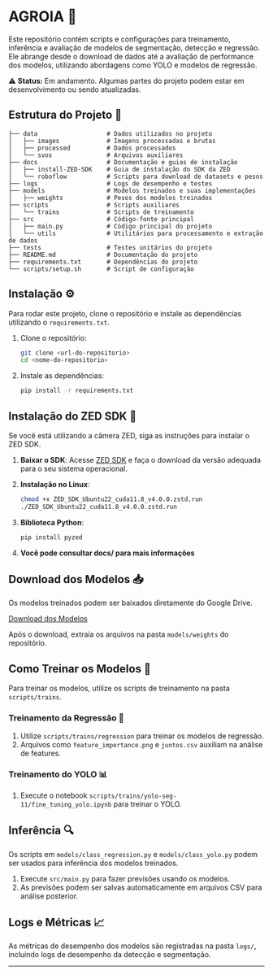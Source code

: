 # AGROIA 🚀

Este repositório contém scripts e configurações para treinamento, inferência e avaliação de modelos de segmentação, detecção e regressão. Ele abrange desde o download de dados até a avaliação de performance dos modelos, utilizando abordagens como YOLO e modelos de regressão.

⚠️ **Status:** Em andamento. Algumas partes do projeto podem estar em desenvolvimento ou sendo atualizadas.

## Estrutura do Projeto 📂

```
├── data                   # Dados utilizados no projeto
│   ├── images             # Imagens processadas e brutas
│   ├── processed          # Dados processados
│   └── svos               # Arquivos auxiliares
├── docs                   # Documentação e guias de instalação
│   ├── install-ZED-SDK    # Guia de instalação do SDK da ZED
│   └── roboflow           # Scripts para download de datasets e pesos
├── logs                   # Logs de desempenho e testes
├── models                 # Modelos treinados e suas implementações
│   ├── weights            # Pesos dos modelos treinados
├── scripts                # Scripts auxiliares
│   └── trains             # Scripts de treinamento
├── src                    # Código-fonte principal
│   ├── main.py            # Código principal do projeto
│   └── utils              # Utilitários para processamento e extração de dados
├── tests                  # Testes unitários do projeto
├── README.md              # Documentação do projeto
├── requirements.txt       # Dependências do projeto
└── scripts/setup.sh       # Script de configuração
```

## Instalação ⚙️

Para rodar este projeto, clone o repositório e instale as dependências utilizando o `requirements.txt`.

1. Clone o repositório:

   ```bash
   git clone <url-do-repositorio>
   cd <nome-do-repositorio>
   ```

2. Instale as dependências:

   ```bash
   pip install -r requirements.txt
   ```

## Instalação do ZED SDK 🎥

Se você está utilizando a câmera ZED, siga as instruções para instalar o ZED SDK.

1. **Baixar o SDK**: Acesse [ZED SDK](https://www.stereolabs.com/en-br/developers/release) e faça o download da versão adequada para o seu sistema operacional.
   
2. **Instalação no Linux**:

   ```bash
   chmod +x ZED_SDK_Ubuntu22_cuda11.8_v4.0.0.zstd.run
   ./ZED_SDK_Ubuntu22_cuda11.8_v4.0.0.zstd.run
   ```

3. **Biblioteca Python**:

   ```bash
   pip install pyzed
   ```

4. **Você pode consultar docs/ para mais informações**

## Download dos Modelos 📥

Os modelos treinados podem ser baixados diretamente do Google Drive.

[Download dos Modelos](https://drive.google.com/drive/folders/1lXxnISwjFu-YpuL-gBkTvSFYo_5dG4T3?usp=sharing)

Após o download, extraia os arquivos na pasta `models/weights` do repositório.

## Como Treinar os Modelos 🧠

Para treinar os modelos, utilize os scripts de treinamento na pasta `scripts/trains`.

### Treinamento da Regressão 🔧

1. Utilize `scripts/trains/regression` para treinar os modelos de regressão.
2. Arquivos como `feature_importance.png` e `juntos.csv` auxiliam na análise de features.

### Treinamento do YOLO 📊

1. Execute o notebook `scripts/trains/yolo-seg-11/fine_tuning_yolo.ipynb` para treinar o YOLO.

## Inferência 🔍

Os scripts em `models/class_regression.py` e `models/class_yolo.py` podem ser usados para inferência dos modelos treinados.

1. Execute `src/main.py` para fazer previsões usando os modelos.
2. As previsões podem ser salvas automaticamente em arquivos CSV para análise posterior.

## Logs e Métricas 📈

As métricas de desempenho dos modelos são registradas na pasta `logs/`, incluindo logs de desempenho da detecção e segmentação.



---


